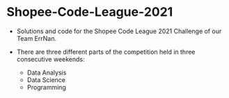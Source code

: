 # Shopee-Code-League-2021

- Solutions and code for the Shopee Code League 2021 Challenge of our Team ErrNan.

- There are three different parts of the competition held in three consecutive weekends:
  - Data Analysis
  - Data Science
  - Programming
